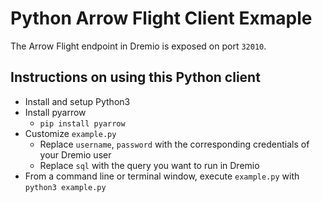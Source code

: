 # Python Arrow Flight Client Exmaple
The Arrow Flight endpoint in Dremio is exposed on port `32010`.

## Instructions on using this Python client
- Install and setup Python3 
- Install pyarrow
  - `pip install pyarrow`
- Customize `example.py`
  - Replace `username`, `password` with the corresponding credentials of your Dremio user
  - Replace `sql` with the query you want to run in Dremio
- From a command line or terminal window, execute `example.py` with `python3 example.py`
